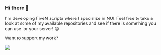 ### Hi there 👋

I'm developing FiveM scripts where I specialize in NUI. Feel free to take a look at some of my available repositories and see if there is something you can use for your server! 😊

Want to support my work?

<a href="https://www.buymeacoffee.com/futte"><img src="https://img.buymeacoffee.com/button-api/?text=Buy me a coffee&emoji=&slug=futte&button_colour=FFDD00&font_colour=000000&font_family=Lato&outline_colour=000000&coffee_colour=ffffff" /></a>
